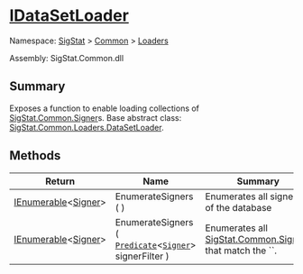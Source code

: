 # [IDataSetLoader](./IDataSetLoader.md)

Namespace: [SigStat]() > [Common](./../README.md) > [Loaders](./README.md)

Assembly: SigStat.Common.dll

## Summary
Exposes a function to enable loading collections of [SigStat.Common.Signer](./SigStat/Common/Signer.md)s.  Base abstract class: [SigStat.Common.Loaders.DataSetLoader](./SigStat/Common/Loaders/DataSetLoader.md).

## Methods

| Return | Name | Summary | 
| --- | --- | --- | 
| [IEnumerable](https://docs.microsoft.com/en-us/dotnet/api/System.Collections.Generic.IEnumerable-1)\<[Signer](./../Signer.md)> | EnumerateSigners (  ) | Enumerates all signers of the database | 
| [IEnumerable](https://docs.microsoft.com/en-us/dotnet/api/System.Collections.Generic.IEnumerable-1)\<[Signer](./../Signer.md)> | EnumerateSigners ( [`Predicate`](https://docs.microsoft.com/en-us/dotnet/api/System.Predicate-1)\<[`Signer`](./../Signer.md)> signerFilter ) | Enumerates all [SigStat.Common.Signer](./SigStat/Common/Signer.md)s that match the ``. | 



